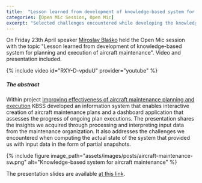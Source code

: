 ```yaml
---
title:  "Lesson learned from development of knowledge-based system for planning and execution of aircraft maintenance"
categories: [Open Mic Session, Open Mic]
excerpt: "Selected challenges encountered while developing the knowledge-based system."
---
```


On Friday 23th April speaker [Miroslav Blaško](https://kbss.felk.cvut.cz/web/team#miroslav-blasko) held the Open Mic
session with the topic \"Lesson learned from development of knowledge-based system for planning and execution of aircraft maintenance\".
Video and presentation included.

{% include video id="RXY-D-vpduU" provider="youtube" %}

##### The abstract

Within project [Improving effectiveness of aircraft maintenance planning and execution](https://starfos.tacr.cz/en/project/CK01000204)
KBSS developed an information system that enables interactive creation of aircraft maintenance plans and a dashboard application
that assesses the progress of ongoing plan executions.
The presentation shares the insights we acquired through processing and interpreting input data from the maintenance organization.
It also addresses the challenges we encountered when computing the actual state of the system that provided us with input data
in the form of partial snapshots.

{% include figure image_path="assets/images/posts/aircraft-maintenance-sw.png" alt="Knowledge-based system for aircraft maintenance" %}

The presentation slides are available [at this link](https://drive.google.com/file/d/1DLS3IJRsq49iR9fNh7hSRHAvdgWOscgj/view?usp=sharing).